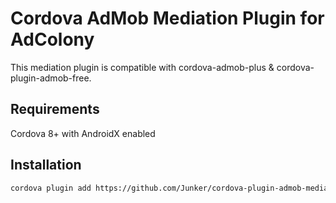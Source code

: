 # Cordova AdMob Mediation Plugin for AdColony

This mediation plugin is compatible with cordova-admob-plus & cordova-plugin-admob-free.

## Requirements

Cordova 8+ with AndroidX enabled

## Installation

```sh
cordova plugin add https://github.com/Junker/cordova-plugin-admob-mediation-adcolony.git --save
```
